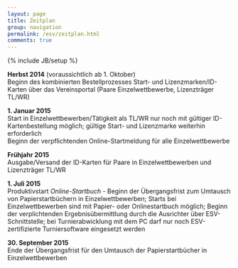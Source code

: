 ```yaml
---
layout: page
title: Zeitplan
group: navigation
permalink: /esv/zeitplan.html
comments: true
---
```

{% include JB/setup %}

**Herbst 2014** (voraussichtlich ab 1. Oktober)  
Beginn des kombinierten Bestellprozesses Start- und Lizenzmarken/ID-Karten über das Vereinsportal (Paare Einzelwettbewerbe, Lizenzträger TL/WR)

**1. Januar 2015**  
Start in Einzelwettbewerben/Tätigkeit als TL/WR nur noch mit gültiger ID-Kartenbestellung möglich; gültige Start- und Lizenzmarke weiterhin erforderlich  
Beginn der verpflichtenden Online-Startmeldung für alle Einzelwettbewerbe  

**Frühjahr 2015**  
Ausgabe/Versand der ID-Karten für Paare in Einzelwettbewerben und Lizenzträger TL/WR

**1. Juli 2015**  
Produktivstart *Online-Startbuch* - Beginn der Übergangsfrist zum Umtausch von Papierstartbüchern in Einzelwettbewerben; Starts bei Einzelwettbewerben sind mit Papier- oder Onlinestartbuch möglich; Beginn der verplichtenden Ergebnisübermittlung durch die Ausrichter über ESV-Schnittstelle; bei Turnierabwicklung mit dem PC darf nur noch ESV-zertifizierte Turniersoftware eingesetzt werden

**30. September 2015**  
Ende der Übergangsfrist für den Umtausch der Papierstartbücher in Einzelwettbewerben